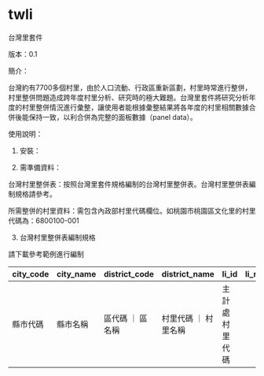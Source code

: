 # twli

台灣里套件

版本：0.1

簡介：

台灣約有7700多個村里，由於人口流動、行政區重新區劃，村里時常進行整併，村里整併問題造成跨年度村里分析、研究時的極大難題。台灣里套件將研究分析年度的村里整併情況進行彙整，讓使用者能根據彙整結果將各年度的村里相關數據合併後能保持一致，以利合併為完整的面板數據（panel data）。

使用說明：

  1. 安裝：
  
  2. 需準備資料：
  
台灣村里整併表：按照台灣里套件規格編制的台灣村里整併表。台灣村里整併表編制規格請參考。

所需整併的村里資料：需包含內政部村里代碼欄位。如桃園市桃園區文化里的村里代碼為：6800100-001

  3. 台灣村里整併表編制規格
  
  請下載參考範例進行編制
  
  | city_code | city_name | district_code | district_name | li_id | li_name | li_id_dgb |
| ------------- | ------------- | ------------- | ------------- | ------------- | ------------- | ------------- |
| 縣市代碼 | 縣市名稱 | 區代碼 ｜ 區名稱 | 村里代碼 ｜ 村里名稱 | 主計處村里代碼 |
  
  
  
  
  
  



